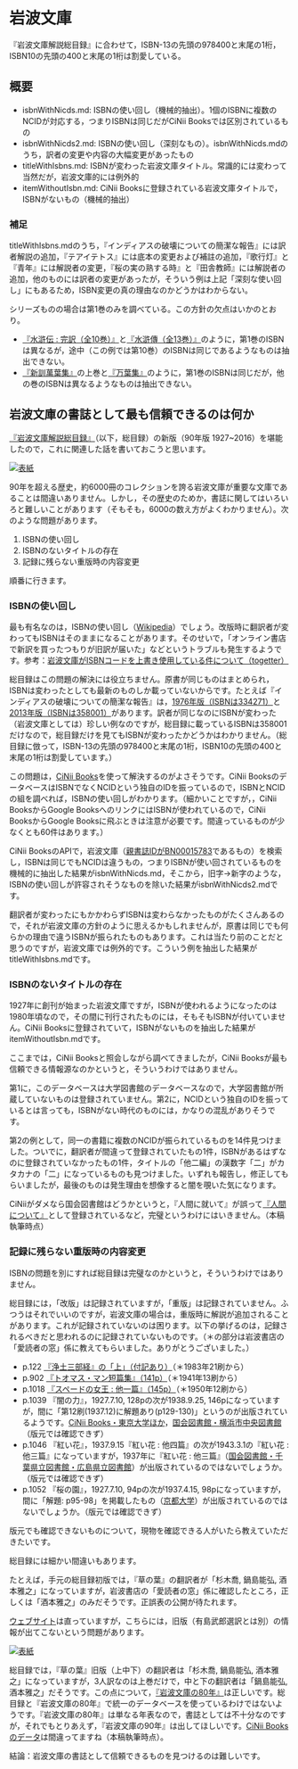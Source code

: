 # 岩波文庫

『岩波文庫解説総目録』に合わせて，ISBN-13の先頭の978400と末尾の1桁，ISBN10の先頭の400と末尾の1桁は割愛している。

## 概要

* isbnWithNicds.md: ISBNの使い回し（機械的抽出）。1個のISBNに複数のNCIDが対応する，つまりISBNは同じだがCiNii Booksでは区別されているもの
* isbnWithNicds2.md: ISBNの使い回し（深刻なもの）。isbnWithNicds.mdのうち，訳者の変更や内容の大幅変更があったもの
* titleWithIsbns.md: ISBNが変わった岩波文庫タイトル。常識的には変わって当然だが，岩波文庫的には例外的
* itemWithoutIsbn.md: CiNii Booksに登録されている岩波文庫タイトルで，ISBNがないもの（機械的抽出）

### 補足

 titleWithIsbns.mdのうち，『インディアスの破壊についての簡潔な報告』には訳者解説の追加，『テアイテトス』には底本の変更および補註の追加，『歌行灯』と『青年』には解説者の変更，『桜の実の熟する時』と『田舎教師』には解説者の追加，他のものには訳者の変更があったが，そういう例は上記「深刻な使い回し」にもあるため，ISBN変更の真の理由なのかどうかはわからない。

シリーズものの場合は第1巻のみを調べている。この方針の欠点はいかのとおり。

* [『水滸伝 : 完訳（全10巻）』](https://ci.nii.ac.jp/ncid/BA37967648)と[『水滸傳（全13巻）』](https://ci.nii.ac.jp/ncid/BN00976053)のように，第1巻のISBNは異なるが，途中（この例では第10巻）のISBNは同じであるようなものは抽出できない。
* [『新訓萬葉集』](https://ci.nii.ac.jp/ncid/BN02932172)の上巻と[『万葉集』](https://ci.nii.ac.jp/ncid/BB11320467)のように，第1巻のISBNは同じだが，他の巻のISBNは異なるようなものは抽出できない。

## 岩波文庫の書誌として最も信頼できるのは何か

[『岩波文庫解説総目録』](https://www.amazon.co.jp/dp/4000612093?tag=inquisitor-22)（以下，総目録）の新版（90年版 1927~2016）を堪能したので，これに関連した話を書いておこうと思います。

[![表紙](https://images-fe.ssl-images-amazon.com/images/P/4000612093.09.jpg)](https://www.amazon.co.jp/dp/4000612093?tag=inquisitor-22)

90年を超える歴史，約6000冊のコレクションを誇る岩波文庫が重要な文庫であることは間違いありません。しかし，その歴史のためか，書誌に関してはいろいろと難しいことがあります（そもそも，6000の数え方がよくわかりません）。次のような問題があります。

1. ISBNの使い回し
2. ISBNのないタイトルの存在
3. 記録に残らない重版時の内容変更

順番に行きます。

### ISBNの使い回し

最も有名なのは，ISBNの使い回し（[Wikipedia](https://ja.wikipedia.org/wiki/%E5%B2%A9%E6%B3%A2%E6%96%87%E5%BA%AB#ISBN.E3.82.B3.E3.83.BC.E3.83.89.E4.BD.BF.E3.81.84.E5.9B.9E.E3.81.97.E5.95.8F.E9.A1.8C)）でしょう。改版時に翻訳者が変わってもISBNはそのままになることがあります。そのせいで，「オンライン書店で新訳を買ったつもりが旧訳が届いた」などというトラブルも発生するようです。参考：[岩波文庫がISBNコードを上書き使用している件について（togetter）](https://togetter.com/li/1053696)

総目録はこの問題の解決には役立ちません。原書が同じものはまとめられ，ISBNは変わったとしても最新のものしか載っていないからです。たとえば『インディアスの破壊についての簡潔な報告』は，[1976年版（ISBNは334271）](https://ci.nii.ac.jp/ncid/BN00931907)と[2013年版（ISBNは358001）](https://ci.nii.ac.jp/ncid/BB13217312)があります。訳者が同じなのにISBNが変わった（岩波文庫としては）珍しい例なのですが，総目録に載っているISBNは358001だけなので，総目録だけを見てもISBNが変わったかどうかはわかりません。（総目録に倣って，ISBN-13の先頭の978400と末尾の1桁，ISBN10の先頭の400と末尾の1桁は割愛しています。）

この問題は，[CiNii Books](https://ci.nii.ac.jp/books/)を使って解決するのがよさそうです。CiNii BooksのデータベースはISBNでなくNCIDという独自のIDを振っているので，ISBNとNCIDの組を調べれば，ISBNの使い回しがわかります。（細かいことですが，，CiNii BooksからGoogle BooksへのリンクにはISBNが使われているので，CiNii BooksからGoogle Booksに飛ぶときは注意が必要です。間違っているものが少なくとも60件はあります。）

CiNii BooksのAPIで，岩波文庫（[親書誌IDがBN00015783](https://ci.nii.ac.jp/ncid/BN00015783)であるもの）を検索し，ISBNは同じでもNCIDは違うもの，つまりISBNが使い回されているものを機械的に抽出した結果がisbnWithNicds.md，そこから，旧字→新字のような，ISBNの使い回しが許容されそうなものを除いた結果がisbnWithNicds2.mdです。

翻訳者が変わったにもかかわらずISBNは変わらなかったものがたくさんあるので，それが岩波文庫の方針のように思えるかもしれませんが，原書は同じでも何らかの理由で違うISBNが振られたものもあります。これは当たり前のことだと思うのですが，岩波文庫では例外的です。こういう例を抽出した結果がtitleWithIsbns.mdです。

### ISBNのないタイトルの存在

1927年に創刊が始まった岩波文庫ですが，ISBNが使われるようになったのは1980年頃なので，その間に刊行されたものには，そもそもISBNが付いていません。CiNii Booksに登録されていて，ISBNがないものを抽出した結果がitemWithoutIsbn.mdです。

ここまでは，CiNii Booksと照会しながら調べてきましたが，CiNii Booksが最も信頼できる情報源なのかというと，そういうわけではありません。

第1に，このデータベースは大学図書館のデータベースなので，大学図書館が所蔵していないものは登録されていません。第2に，NCIDという独自のIDを振っているとは言っても，ISBNがない時代のものには，かなりの混乱がありそうです。

第2の例として，同一の書籍に複数のNCIDが振られているものを14件見つけました。ついでに，翻訳者が間違って登録されていたもの1件，ISBNがあるはずなのに登録されていなかったもの1件，タイトルの「他二編」の漢数字「二」がカタカナの「二」になっているものも見つけました。いずれも報告し，修正してもらいましたが，最後のものは発生理由を想像すると闇を覗いた気になります。

CiNiiがダメなら国会図書館はどうかというと，『人間に就いて』が誤って[『人間について』](http://iss.ndl.go.jp/books/R100000002-I000000840798-00)として登録されているなど，完璧というわけにはいきません。（本稿執筆時点）

### 記録に残らない重版時の内容変更

ISBNの問題を別にすれば総目録は完璧なのかというと，そういうわけではありません。

総目録には，「改版」は記録されていますが，「重版」は記録されていません。ふつうはそれでいいのですが，岩波文庫の場合は，重版時に解説が追加されることがあります。これが記録されていないのは困ります。以下の挙げるのは，記録されるべきだと思われるのに記録されていないものです。（＊の部分は岩波書店の「愛読者の窓」係に教えてもらいました。ありがとうございました。）

* p.122 [『浄土三部経』の「上」（付記あり）](https://ci.nii.ac.jp/ncid/BN11134503)（＊1983年21刷から）
* p.902 [『トオマス・マン短篇集』（141p）](https://ci.nii.ac.jp/ncid/BN06738160)（＊1941年13刷から）
* p.1018 [『スペードの女王 : 他一篇』（145p）](https://ci.nii.ac.jp/ncid/BN03780116)（＊1950年12刷から）
* p.1039 『闇の力』，1927.7.10, 128pの次が1938.9.25, 146pになっていますが，間に「第12刷(1937.12)に解題あり(p129-130)」というのが出版されているようです。[CiNii Books・東京大学ほか](https://ci.nii.ac.jp/ncid/BN01029127)，[国会図書館・横浜市中央図書館](http://iss.ndl.go.jp/books/R100000002-I000000657082-00)（版元では確認できず）
* p.1046 『紅い花』，1937.9.15『紅い花 : 他四篇』の次が1943.3.1の『紅い花 : 他三篇』になっていますが，1937年に『紅い花 : 他三篇』（[国会図書館・千葉県立図書館・広島県立図書館](http://iss.ndl.go.jp/books/R100000001-I074682877-00)）が出版されているのではないでしょうか。（版元では確認できず）
* p.1052 『桜の園』，1927.7.10, 94pの次が1937.4.15, 98pになっていますが，間に「解題: p95-98」を掲載したもの（[京都大学](https://ci.nii.ac.jp/ncid/BB17362550)）が出版されているのではないでしょうか。（版元では確認できず）

版元でも確認できないものについて，現物を確認できる人がいたら教えていただきたいです。

総目録には細かい間違いもあります。

たとえば，手元の総目録初版では，『草の葉』の翻訳者が「杉木喬, 鍋島能弘, 酒本雅之」になっていますが，岩波書店の「愛読者の窓」係に確認したところ，正しくは「酒本雅之」のみだそうです。正誤表の公開が待たれます。

[ウェブサイト](https://www.iwanami.co.jp/search/?search_menu=keyword&tab=3&search_word=%E8%8D%89%E3%81%AE%E8%91%89)は直っていますが，こちらには，旧版（有島武郎選訳とは別）の情報が出てこないという問題があります。

[![表紙](https://images-fe.ssl-images-amazon.com/images/P/4003500210.09.jpg)](https://www.amazon.co.jp/dp/4003500210?tag=inquisitor-22)

総目録では，『草の葉』旧版（上中下）の翻訳者は「杉木喬, 鍋島能弘, 酒本雅之」になっていますが，3人訳なのは上巻だけで，中と下の翻訳者は「鍋島能弘, 酒本雅之」だそうです。この点について，[『岩波文庫の80年』](https://www.amazon.co.jp/dp/4003500210?tag=inquisitor-22)は正しいです。総目録と『岩波文庫の80年』で統一のデータベースを使っているわけではないようです。『岩波文庫の80年』は単なる年表なので，書誌としては不十分なのですが，それでもとりあえず，『岩波文庫の90年』は出してほしいです。[CiNii Booksのデータ](https://ci.nii.ac.jp/ncid/BN01982175)は間違ってますね（本稿執筆時点）。

結論：岩波文庫の書誌として信頼できるものを見つけるのは難しいです。
